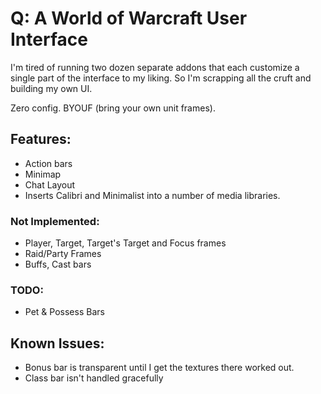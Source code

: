 # Q: A World of Warcraft User Interface

I'm tired of running two dozen separate addons that each customize a single
part of the interface to my liking. So I'm scrapping all the cruft and
building my own UI.

Zero config. BYOUF (bring your own unit frames).

## Features:

* Action bars
* Minimap
* Chat Layout
* Inserts Calibri and Minimalist into a number of media libraries.

### Not Implemented:

* Player, Target, Target's Target and Focus frames
* Raid/Party Frames
* Buffs, Cast bars

### TODO:

* Pet & Possess Bars

## Known Issues:

* Bonus bar is transparent until I get the textures there worked out.
* Class bar isn't handled gracefully